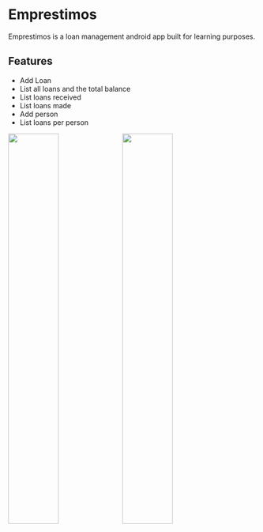 # Emprestimos
Emprestimos is a loan management android app built for learning purposes.

## Features
- Add Loan
- List all loans and the total balance
- List loans received
- List loans made
- Add person
- List loans per person

<img src="https://cloud.githubusercontent.com/assets/7307341/23918079/4f14e00e-08d0-11e7-8f2c-5876f2ccb02a.gif" width="45%"></img> <img src="https://cloud.githubusercontent.com/assets/7307341/23918083/5247117a-08d0-11e7-8381-df732692ca9a.gif" width="45%"></img>
